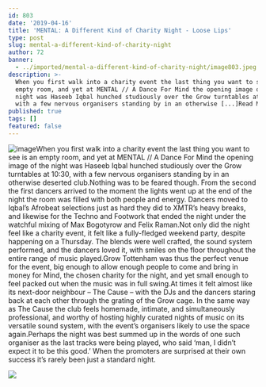 ```yaml
---
id: 803
date: '2019-04-16'
title: 'MENTAL: A Different Kind of Charity Night - Loose Lips'
type: post
slug: mental-a-different-kind-of-charity-night
author: 72
banner:
  - ../imported/mental-a-different-kind-of-charity-night/image803.jpeg
description: >-
  When you first walk into a charity event the last thing you want to see is an
  empty room, and yet at MENTAL // A Dance For Mind the opening image of the
  night was Haseeb Iqbal hunched studiously over the Grow turntables at 10:30,
  with a few nervous organisers standing by in an otherwise [...]Read More...
published: true
tags: []
featured: false
---
```

![image](../../imported/mental-a-different-kind-of-charity-night/image803.jpeg)When you first walk into a charity event the last thing you want to see is an empty room, and yet at MENTAL // A Dance For Mind the opening image of the night was Haseeb Iqbal hunched studiously over the Grow turntables at 10:30, with a few nervous organisers standing by in an otherwise deserted club.Nothing was to be feared though. From the second the first dancers arrived to the moment the lights went up at the end of the night the room was filled with both people and energy. Dancers moved to Iqbal’s Afrobeat selections just as hard they did to XMTR’s heavy breaks, and likewise for the Techno and Footwork that ended the night under the watchful mixing of Max Bogotyrow and Felix Raman.Not only did the night feel like a charity event, it felt like a fully-fledged weekend party, despite happening on a Thursday. The blends were well crafted, the sound system performed, and the dancers loved it, with smiles on the floor throughout the entire range of music played.Grow Tottenham was thus the perfect venue for the event, big enough to allow enough people to come and bring in money for Mind, the chosen charity for the night, and yet small enough to feel packed out when the music was in full swing.At times it felt almost like its next-door neighbour – The Cause – with the DJs and the dancers staring back at each other through the grating of the Grow cage. In the same way as The Cause the club feels homemade, intimate, and simultaneously professional, and worthy of hosting highly curated nights of music on its versatile sound system, with the event’s organisers likely to use the space again.Perhaps the night was best summed up in the words of one such organiser as the last tracks were being played, who said ‘man, I didn’t expect it to be this good.’ When the promoters are surprised at their own success it’s rarely been just a standard night.

![](/wp-content/uploads/live/img/wysiwyg/5cb46babd19ed.JPG)